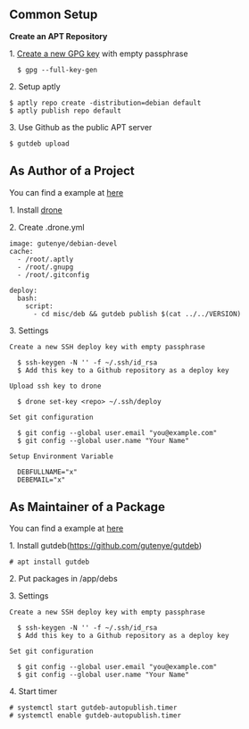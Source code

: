 Common Setup
--------

**Create an APT Repository**

1\. [Create a new GPG key](http://www.dewinter.com/gnupg_howto/english/GPGMiniHowto-3.html#ss3.1) with empty passphrase

```
  $ gpg --full-key-gen
```

2\. Setup aptly

```
$ aptly repo create -distribution=debian default
$ aptly publish repo default
```

3\. Use Github as the public APT server

```
$ gutdeb upload
```

As Author of a Project
----------------------

You can find a example at [here](https://github.com/gutenye/gutdeb)

1\. Install [drone](https://github.com/drone/drone)

2\. Create .drone.yml

```
image: gutenye/debian-devel
cache:
  - /root/.aptly
  - /root/.gnupg
  - /root/.gitconfig

deploy:
  bash:
    script:
      - cd misc/deb && gutdeb publish $(cat ../../VERSION)
```

3\. Settings

```
Create a new SSH deploy key with empty passphrase

  $ ssh-keygen -N '' -f ~/.ssh/id_rsa
  $ Add this key to a Github repository as a deploy key

Upload ssh key to drone

  $ drone set-key <repo> ~/.ssh/deploy

Set git configuration

  $ git config --global user.email "you@example.com"
  $ git config --global user.name "Your Name"

Setup Environment Variable

  DEBFULLNAME="x"
  DEBEMAIL="x"
```

As Maintainer of a Package
--------------------------

You can find a example at [here](https://github.com/gutenye/debs)

1\. Install gutdeb(https://github.com/gutenye/gutdeb)

```
# apt install gutdeb
```

2\. Put packages in /app/debs

3\. Settings

```
Create a new SSH deploy key with empty passphrase

  $ ssh-keygen -N '' -f ~/.ssh/id_rsa
  $ Add this key to a Github repository as a deploy key

Set git configuration

  $ git config --global user.email "you@example.com"
  $ git config --global user.name "Your Name"
```

4\. Start timer

```
# systemctl start gutdeb-autopublish.timer
# systemctl enable gutdeb-autopublish.timer
```
